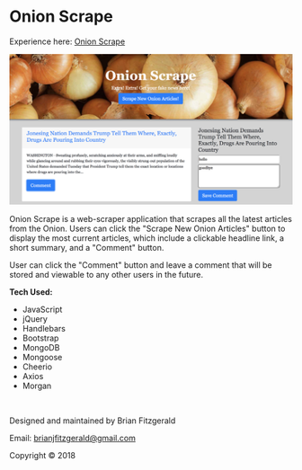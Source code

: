 # Onion Scrape

Experience here: [Onion Scrape](https://murmuring-sands-38119.herokuapp.com/)

![image](public/images/onionscrape-screenshot.png)

Onion Scrape is a web-scraper application that scrapes all the latest articles from the Onion. Users can click the "Scrape New Onion Articles" button to display the most current articles, which include a clickable headline link, a short summary, and a "Comment" button.

User can click the "Comment" button and leave a comment that will be stored and viewable to any other users in the future.

**Tech Used:**

* JavaScript
* jQuery
* Handlebars
* Bootstrap
* MongoDB
* Mongoose
* Cheerio
* Axios
* Morgan

&nbsp;

Designed and maintained by Brian Fitzgerald

Email: brianjfitzgerald@gmail.com

Copyright &#169; 2018